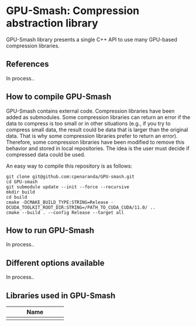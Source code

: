 # GPU-Smash: Compression abstraction library

GPU-Smash library presents a single C++ API to use many GPU-based compression libraries.

## References
In process..

</details>

## How to compile GPU-Smash
GPU-Smash contains external code. Compression libraries have been added as submodules. Some compression libraries can return an error if the data to compress is too small or in other situations (e.g., if you try to compress small data, the result could be data that is larger than the original data. That is why some compression libraries prefer to return an error). Therefore, some compression libraries have been modified to remove this behavior and stored in local repositories. The idea is the user must decide if compressed data could be used.

An easy way to compile this repository is as follows:

```
git clone git@github.com:cpenaranda/GPU-smash.git
cd GPU-smash
git submodule update --init --force --recursive
mkdir build
cd build
cmake -DCMAKE_BUILD_TYPE:STRING=Release -DCUDA_TOOLKIT_ROOT_DIR:STRING=/PATH_TO_CUDA_CUDA/11.0/ ..
cmake --build . --config Release --target all
```

## How to run GPU-Smash
In process..

## Different options available
In process..

## Libraries used in GPU-Smash
|     |     |     | Name |     |     |     |
| :-: | :-: | :-: | :--: | :-: | :-: | :-: |
|     |     |     |      |     |     |     |
